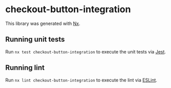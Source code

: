 # checkout-button-integration

This library was generated with [Nx](https://nx.dev).


## Running unit tests

Run `nx test checkout-button-integration` to execute the unit tests via [Jest](https://jestjs.io).


## Running lint

Run `nx lint checkout-button-integration` to execute the lint via [ESLint](https://eslint.org/).

